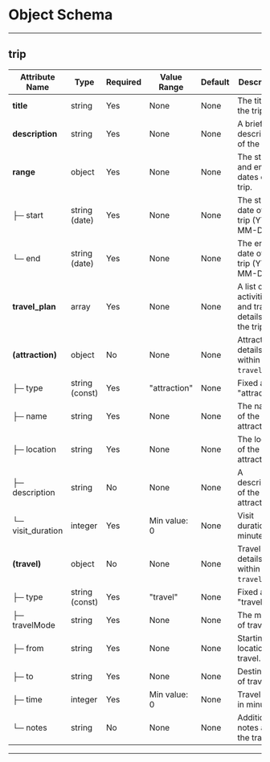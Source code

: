 # Object Schema

---

## trip
| **Attribute Name** | **Type**         | **Required** | **Value Range** | **Default** | **Description**                          |
|--------------------|------------------|--------------|-----------------|-------------|------------------------------------------|
| **title**          | string           | Yes          | None            | None        | The title of the trip.                   |
| **description**    | string           | Yes          | None            | None        | A brief description of the trip.         |
| **range**          | object           | Yes          | None            | None        | The start and end dates of the trip.     |
| ├─ start           | string (date)    | Yes          | None            | None        | The starting date of the trip (YYYY-MM-DD). |
| └─ end             | string (date)    | Yes          | None            | None        | The ending date of the trip (YYYY-MM-DD). |
| **travel_plan**    | array            | Yes          | None            | None        | A list of activities and travel details for the trip. |
| **(attraction)**   | object           | No           | None            | None        | Attraction details within `travel_plan`. |
| ├─ type            | string (const)   | Yes          | "attraction"    | None        | Fixed as "attraction".                   |
| ├─ name            | string           | Yes          | None            | None        | The name of the attraction.              |
| ├─ location        | string           | Yes          | None            | None        | The location of the attraction.          |
| ├─ description     | string           | No           | None            | None        | A description of the attraction.         |
| └─ visit_duration  | integer          | Yes          | Min value: 0    | None        | Visit duration in minutes.               |
| **(travel)**       | object           | No           | None            | None        | Travel details within `travel_plan`.     |
| ├─ type            | string (const)   | Yes          | "travel"        | None        | Fixed as "travel".                       |
| ├─ travelMode      | string           | Yes          | None            | None        | The mode of travel.                      |
| ├─ from            | string           | Yes          | None            | None        | Starting location of travel.             |
| ├─ to              | string           | Yes          | None            | None        | Destination of travel.                   |
| ├─ time            | integer          | Yes          | Min value: 0    | None        | Travel time in minutes.                  |
| └─ notes           | string           | No           | None            | None        | Additional notes about the travel.       |

---
